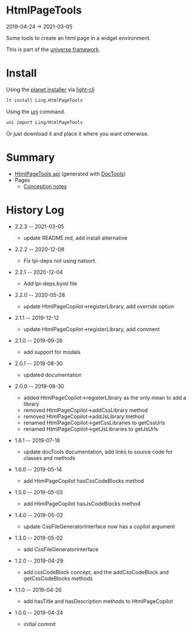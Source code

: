 HtmlPageTools
===========
2019-04-24 -> 2021-03-05



Some tools to create an html page in a widget environment.


This is part of the [universe framework](https://github.com/karayabin/universe-snapshot).


Install
==========
Using the [planet installer](https://github.com/lingtalfi/Light_PlanetInstaller) via [light-cli](https://github.com/lingtalfi/Light_Cli)
```bash
lt install Ling.HtmlPageTools
```

Using the [uni](https://github.com/lingtalfi/universe-naive-importer) command.
```bash
uni import Ling/HtmlPageTools
```

Or just download it and place it where you want otherwise.






Summary
===========
- [HtmlPageTools api](https://github.com/lingtalfi/HtmlPageTools/blob/master/doc/api/Ling/HtmlPageTools.md) (generated with [DocTools](https://github.com/lingtalfi/DocTools))
- Pages
    - [Conception notes](https://github.com/lingtalfi/HtmlPageTools/blob/master/doc/pages/conception-notes.md)






History Log
=============

- 2.2.3 -- 2021-03-05

    - update README.md, add install alternative

- 2.2.2 -- 2020-12-08

    - Fix lpi-deps not using natsort.

- 2.2.1 -- 2020-12-04

    - Add lpi-deps.byml file

- 2.2.0 -- 2020-05-28

    - update HtmlPageCopilot->registerLibrary, add override option 
    
- 2.1.1 -- 2019-12-12

    - update HtmlPageCopilot->registerLibrary, add comment 

- 2.1.0 -- 2019-09-26

    - add support for modals
    
- 2.0.1 -- 2019-08-30

    - updated documentation

- 2.0.0 -- 2019-08-30

    - added HtmlPageCopilot->registerLibrary as the only mean to add a library
    - removed HtmlPageCopilot->addCssLibrary method
    - removed HtmlPageCopilot->addJsLibrary method
    - renamed HtmlPageCopilot->getCssLibraries to getCssUrls
    - renamed HtmlPageCopilot->getJsLibraries to getJsUrls
    
- 1.6.1 -- 2019-07-18

    - update docTools documentation, add links to source code for classes and methods
    
- 1.6.0 -- 2019-05-14

    - add HtmlPageCopilot hasCssCodeBlocks method
    
- 1.5.0 -- 2019-05-03

    - add HtmlPageCopilot hasJsCodeBlocks method
    
- 1.4.0 -- 2019-05-02

    - update CssFileGeneratorInterface now has a copilot argument
    
- 1.3.0 -- 2019-05-02

    - add CssFileGeneratorInterface
    
- 1.2.0 -- 2019-04-29

    - add cssCodeBlock concept, and the addCssCodeBlock and getCssCodeBlocks methods
    
- 1.1.0 -- 2019-04-26

    - add hasTitle and hasDescription methods to HtmlPageCopilot
    
- 1.0.0 -- 2019-04-24

    - initial commit